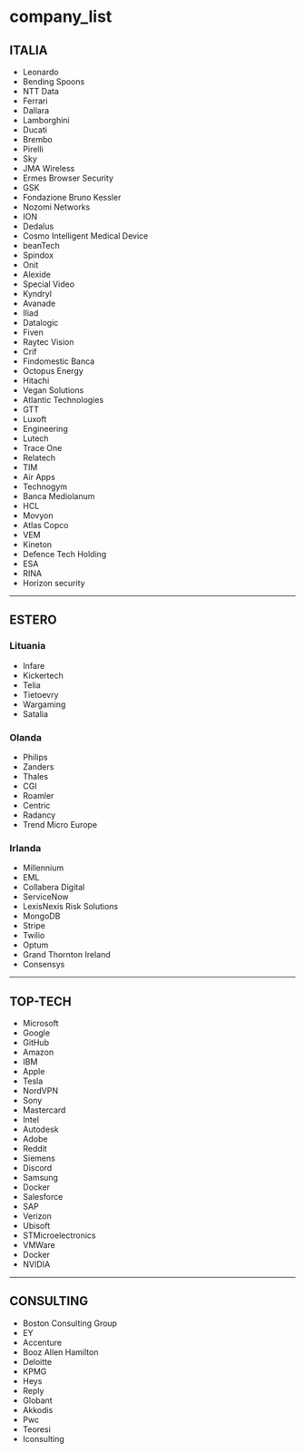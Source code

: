 # company_list

## ITALIA
* Leonardo
* Bending Spoons
* NTT Data
* Ferrari
* Dallara
* Lamborghini
* Ducati
* Brembo
* Pirelli
* Sky
* JMA Wireless
* Ermes Browser Security
* GSK
* Fondazione Bruno Kessler
* Nozomi Networks
* ION
* Dedalus
* Cosmo Intelligent Medical Device
* beanTech
* Spindox
* Onit
* Alexide
* Special Video
* Kyndryl
* Avanade
* Iliad
* Datalogic
* Fiven
* Raytec Vision
* Crif
* Findomestic Banca
* Octopus Energy
* Hitachi
* Vegan Solutions
* Atlantic Technologies
* GTT
* Luxoft
* Engineering
* Lutech
* Trace One
* Relatech
* TIM
* Air Apps
* Technogym
* Banca Mediolanum
* HCL
* Movyon
* Atlas Copco
* VEM
* Kineton
* Defence Tech Holding
* ESA
* RINA
* Horizon security
_________
## ESTERO
### Lituania
* Infare
* Kickertech
* Telia
* Tietoevry
* Wargaming
* Satalia
### Olanda
* Philips
* Zanders
* Thales
* CGI
* Roamler
* Centric
* Radancy
* Trend Micro Europe
### Irlanda
* Millennium
* EML
* Collabera Digital
* ServiceNow
* LexisNexis Risk Solutions
* MongoDB
* Stripe
* Twilio
* Optum
* Grand Thornton Ireland
* Consensys
_________
## TOP-TECH
* Microsoft
* Google
* GitHub
* Amazon
* IBM
* Apple
* Tesla
* NordVPN
* Sony
* Mastercard
* Intel
* Autodesk
* Adobe
* Reddit
* Siemens
* Discord
* Samsung
* Docker
* Salesforce
* SAP
* Verizon
* Ubisoft
* STMicroelectronics
* VMWare
* Docker
* NVIDIA
___________
## CONSULTING
* Boston Consulting Group
* EY
* Accenture
* Booz Allen Hamilton
* Deloitte
* KPMG
* Heys
* Reply
* Globant
* Akkodis
* Pwc
* Teoresi
* Iconsulting
